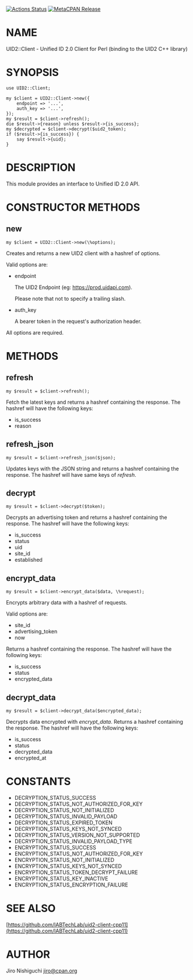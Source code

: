 [![Actions Status](https://github.com/spiritloose/uid2-client-perl/workflows/test/badge.svg)](https://github.com/spiritloose/uid2-client-perl/actions) [![MetaCPAN Release](https://badge.fury.io/pl/UID2-Client.svg)](https://metacpan.org/release/UID2-Client)
# NAME

UID2::Client - Unified ID 2.0 Client for Perl (binding to the UID2 C++ library)

# SYNOPSIS

    use UID2::Client;

    my $client = UID2::Client->new({
        endpoint => '...',
        auth_key => '...',
    });
    my $result = $client->refresh();
    die $result->{reason} unless $result->{is_success};
    my $decrypted = $client->decrypt($uid2_token);
    if ($result->{is_success}) {
        say $result->{uid};
    }

# DESCRIPTION

This module provides an interface to Unified ID 2.0 API.

# CONSTRUCTOR METHODS

## new

    my $client = UID2::Client->new(\%options);

Creates and returns a new UID2 client with a hashref of options.

Valid options are:

- endpoint

    The UID2 Endpoint (eg: https://prod.uidapi.com).

    Please note that not to specify a trailing slash.

- auth\_key

    A bearer token in the request's authorization header.

All options are required.

# METHODS

## refresh

    my $result = $client->refresh();

Fetch the latest keys and returns a hashref containing the response. The hashref will have the following keys:

- is\_success
- reason

## refresh\_json

    my $result = $client->refresh_json($json);

Updates keys with the JSON string and returns a hashref containing the response. The hashref will have same keys of _refresh_.

## decrypt

    my $result = $client->decrypt($token);

Decrypts an advertising token and returns a hashref containing the response. The hashref will have the following keys:

- is\_success
- status
- uid
- site\_id
- established

## encrypt\_data

    my $result = $client->encrypt_data($data, \%request);

Encrypts arbitrary data with a hashref of requests.

Valid options are:

- site\_id
- advertising\_token
- now

Returns a hashref containing the response. The hashref will have the following keys:

- is\_success
- status
- encrypted\_data

## decrypt\_data

    my $result = $client->decrypt_data($encrypted_data);

Decrypts data encrypted with _encrypt\_data_. Returns a hashref containing the response. The hashref will have the following keys:

- is\_success
- status
- decrypted\_data
- encrypted\_at

# CONSTANTS

- DECRYPTION\_STATUS\_SUCCESS
- DECRYPTION\_STATUS\_NOT\_AUTHORIZED\_FOR\_KEY
- DECRYPTION\_STATUS\_NOT\_INITIALIZED
- DECRYPTION\_STATUS\_INVALID\_PAYLOAD
- DECRYPTION\_STATUS\_EXPIRED\_TOKEN
- DECRYPTION\_STATUS\_KEYS\_NOT\_SYNCED
- DECRYPTION\_STATUS\_VERSION\_NOT\_SUPPORTED
- DECRYPTION\_STATUS\_INVALID\_PAYLOAD\_TYPE
- ENCRYPTION\_STATUS\_SUCCESS
- ENCRYPTION\_STATUS\_NOT\_AUTHORIZED\_FOR\_KEY
- ENCRYPTION\_STATUS\_NOT\_INITIALIZED
- ENCRYPTION\_STATUS\_KEYS\_NOT\_SYNCED
- ENCRYPTION\_STATUS\_TOKEN\_DECRYPT\_FAILURE
- ENCRYPTION\_STATUS\_KEY\_INACTIVE
- ENCRYPTION\_STATUS\_ENCRYPTION\_FAILURE

# SEE ALSO

[https://github.com/IABTechLab/uid2-client-cpp11](https://github.com/IABTechLab/uid2-client-cpp11)

# AUTHOR

Jiro Nishiguchi <jiro@cpan.org>
